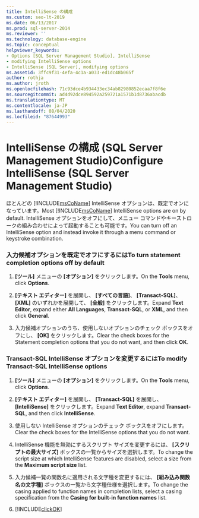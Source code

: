 ```yaml
---
title: IntelliSense の構成
ms.custom: seo-lt-2019
ms.date: 06/13/2017
ms.prod: sql-server-2014
ms.reviewer: ''
ms.technology: database-engine
ms.topic: conceptual
helpviewer_keywords:
- Options [SQL Server Management Studio], IntelliSense
- modifying IntelliSense options
- IntelliSense [SQL Server], modifying options
ms.assetid: 3ffc9f31-4efa-4c1a-a033-ed1dc48b065f
author: rothja
ms.author: jroth
ms.openlocfilehash: 71c93dce4b934433ec34ab82980852ecaa7f8f6e
ms.sourcegitcommit: ad4d92dce894592a259721a1571b1d8736abacdb
ms.translationtype: MT
ms.contentlocale: ja-JP
ms.lasthandoff: 08/04/2020
ms.locfileid: "87644993"
---
```

# <a name="configure-intellisense-sql-server-management-studio"></a><span data-ttu-id="6d8e8-102">IntelliSense の構成 (SQL Server Management Studio)</span><span class="sxs-lookup"><span data-stu-id="6d8e8-102">Configure IntelliSense (SQL Server Management Studio)</span></span>
  <span data-ttu-id="6d8e8-103">ほとんどの [!INCLUDE[msCoName](../../includes/msconame-md.md)] IntelliSense オプションは、既定でオンになっています。</span><span class="sxs-lookup"><span data-stu-id="6d8e8-103">Most [!INCLUDE[msCoName](../../includes/msconame-md.md)] IntelliSense options are on by default.</span></span> <span data-ttu-id="6d8e8-104">IntelliSense オプションをオフにして、メニュー コマンドやキーストロークの組み合わせによって起動することも可能です。</span><span class="sxs-lookup"><span data-stu-id="6d8e8-104">You can turn off an IntelliSense option and instead invoke it through a menu command or keystroke combination.</span></span>  
  
### <a name="to-turn-statement-completion-options-off-by-default"></a><span data-ttu-id="6d8e8-105">入力候補オプションを既定でオフにするには</span><span class="sxs-lookup"><span data-stu-id="6d8e8-105">To turn statement completion options off by default</span></span>  
  
1.  <span data-ttu-id="6d8e8-106">**[ツール]** メニューの **[オプション]** をクリックします。</span><span class="sxs-lookup"><span data-stu-id="6d8e8-106">On the **Tools** menu, click **Options**.</span></span>  
  
2.  <span data-ttu-id="6d8e8-107">**[テキスト エディター]** を展開し、 **[すべての言語]**、 **[Transact-SQL]**、 **[XML]** のいずれかを展開して、 **[全般]** をクリックします。</span><span class="sxs-lookup"><span data-stu-id="6d8e8-107">Expand **Text Editor**, expand either **All Languages**, **Transact-SQL**, or **XML**, and then click **General**.</span></span>  
  
3.  <span data-ttu-id="6d8e8-108">入力候補オプションのうち、使用しないオプションのチェック ボックスをオフにし、 **[OK]** をクリックします。</span><span class="sxs-lookup"><span data-stu-id="6d8e8-108">Clear the check boxes for the Statement completion options that you do not want, and then click **OK**.</span></span>  
  
### <a name="to-modify-transact-sql-intellisense-options"></a><span data-ttu-id="6d8e8-109">Transact-SQL IntelliSense オプションを変更するには</span><span class="sxs-lookup"><span data-stu-id="6d8e8-109">To modify Transact-SQL IntelliSense options</span></span>  
  
1.  <span data-ttu-id="6d8e8-110">**[ツール]** メニューの **[オプション]** をクリックします。</span><span class="sxs-lookup"><span data-stu-id="6d8e8-110">On the **Tools** menu, click **Options**.</span></span>  
  
2.  <span data-ttu-id="6d8e8-111">**[テキスト エディター]** を展開し、 **[Transact-SQL]** を展開し、 **[IntelliSense]** をクリックします。</span><span class="sxs-lookup"><span data-stu-id="6d8e8-111">Expand **Text Editor**, expand **Transact-SQL**, and then click **IntelliSense**.</span></span>  
  
3.  <span data-ttu-id="6d8e8-112">使用しない IntelliSense オプションのチェック ボックスをオフにします。</span><span class="sxs-lookup"><span data-stu-id="6d8e8-112">Clear the check boxes for the IntelliSense options that you do not want.</span></span>  
  
4.  <span data-ttu-id="6d8e8-113">IntelliSense 機能を無効にするスクリプト サイズを変更するには、 **[スクリプトの最大サイズ]** ボックスの一覧からサイズを選択します。</span><span class="sxs-lookup"><span data-stu-id="6d8e8-113">To change the script size at which IntelliSense features are disabled, select a size from the **Maximum script size** list.</span></span>  
  
5.  <span data-ttu-id="6d8e8-114">入力候補一覧の関数名に適用される文字種を変更するには、 **[組み込み関数名の文字種]** ボックスの一覧から文字種仕様を選択します。</span><span class="sxs-lookup"><span data-stu-id="6d8e8-114">To change the casing applied to function names in completion lists, select a casing specification from the **Casing for built-in function names** list.</span></span>  
  
6.  [!INCLUDE[clickOK](../../includes/clickok-md.md)]  
  
  
